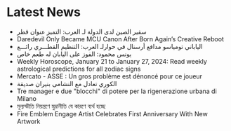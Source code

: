 # Latest News
-  سفير الصين لدى الدولة لـ العرب: التميز عنوان قطر
-  Daredevil Only Became MCU Canon After Born Again’s Creative Reboot
-  الياباني تومياسو مدافع أرسنال في حوارلـ العرب: التنظيم القطـــري رائـــع
-  يونس محمود: الفوز على اليابان له طعم خاص
-  Weekly Horoscope, January 21 to January 27, 2024: Read weekly astrological predictions for all zodiac signs
-  Mercato - ASSE : Un gros problème est dénoncé pour ce joueur
-  الكوري تعادل مع النشامى بنيران صديقة
-  Tre manager e due "blocchi" di potere per la rigenerazione urbana di Milano
-  মূল্যস্ফীতি নিয়ন্ত্রণে মুদ্রানীতি যে কারণে ব্যর্থ হচ্ছে
-  Fire Emblem Engage Artist Celebrates First Anniversary With New Artwork
